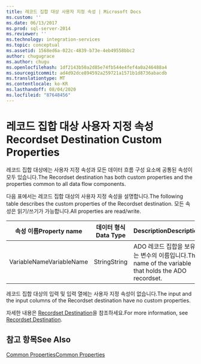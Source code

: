 ```yaml
---
title: 레코드 집합 대상 사용자 지정 속성 | Microsoft Docs
ms.custom: ''
ms.date: 06/13/2017
ms.prod: sql-server-2014
ms.reviewer: ''
ms.technology: integration-services
ms.topic: conceptual
ms.assetid: 1568ed6a-022c-4839-b73e-4eb49558bbc2
author: chugugrace
ms.author: chugu
ms.openlocfilehash: 1df2143b50a2d85e74fb544e4fef4a0a246488a4
ms.sourcegitcommit: ad4d92dce894592a259721a1571b1d8736abacdb
ms.translationtype: MT
ms.contentlocale: ko-KR
ms.lasthandoff: 08/04/2020
ms.locfileid: "87648456"
---
```

# <a name="recordset-destination-custom-properties"></a><span data-ttu-id="b0839-102">레코드 집합 대상 사용자 지정 속성</span><span class="sxs-lookup"><span data-stu-id="b0839-102">Recordset Destination Custom Properties</span></span>
  <span data-ttu-id="b0839-103">레코드 집합 대상에는 사용자 지정 속성과 모든 데이터 흐름 구성 요소에 공통된 속성이 모두 있습니다.</span><span class="sxs-lookup"><span data-stu-id="b0839-103">The Recordset destination has both custom properties and the properties common to all data flow components.</span></span>  
  
 <span data-ttu-id="b0839-104">다음 표에서는 레코드 집합 대상의 사용자 지정 속성을 설명합니다.</span><span class="sxs-lookup"><span data-stu-id="b0839-104">The following table describes the custom properties of the Recordset destination.</span></span> <span data-ttu-id="b0839-105">모든 속성은 읽기/쓰기가 가능합니다.</span><span class="sxs-lookup"><span data-stu-id="b0839-105">All properties are read/write.</span></span>  
  
|<span data-ttu-id="b0839-106">속성 이름</span><span class="sxs-lookup"><span data-stu-id="b0839-106">Property name</span></span>|<span data-ttu-id="b0839-107">데이터 형식</span><span class="sxs-lookup"><span data-stu-id="b0839-107">Data Type</span></span>|<span data-ttu-id="b0839-108">Description</span><span class="sxs-lookup"><span data-stu-id="b0839-108">Description</span></span>|  
|-------------------|---------------|-----------------|  
|<span data-ttu-id="b0839-109">VariableName</span><span class="sxs-lookup"><span data-stu-id="b0839-109">VariableName</span></span>|<span data-ttu-id="b0839-110">String</span><span class="sxs-lookup"><span data-stu-id="b0839-110">String</span></span>|<span data-ttu-id="b0839-111">ADO 레코드 집합을 보유하는 변수의 이름입니다.</span><span class="sxs-lookup"><span data-stu-id="b0839-111">The name of the variable that holds the ADO recordset.</span></span>|  
  
 <span data-ttu-id="b0839-112">레코드 집합 대상의 입력 및 입력 열에는 사용자 지정 속성이 없습니다.</span><span class="sxs-lookup"><span data-stu-id="b0839-112">The input and the input columns of the Recordset destination have no custom properties.</span></span>  
  
 <span data-ttu-id="b0839-113">자세한 내용은 [Recordset Destination](recordset-destination.md)을 참조하세요.</span><span class="sxs-lookup"><span data-stu-id="b0839-113">For more information, see [Recordset Destination](recordset-destination.md).</span></span>  
  
## <a name="see-also"></a><span data-ttu-id="b0839-114">참고 항목</span><span class="sxs-lookup"><span data-stu-id="b0839-114">See Also</span></span>  
 [<span data-ttu-id="b0839-115">Common Properties</span><span class="sxs-lookup"><span data-stu-id="b0839-115">Common Properties</span></span>](../common-properties.md)  
  
  

